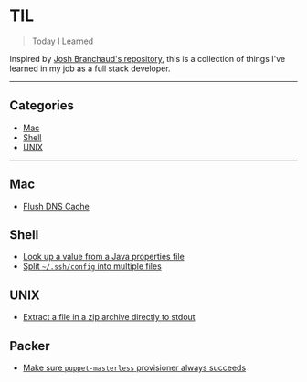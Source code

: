 # TIL

> Today I Learned

Inspired by [Josh Branchaud's repository](https://github.com/jbranchaud/til), this is a collection of things I've learned in my job as a full stack developer.

---

## Categories

* [Mac](#mac)
* [Shell](#shell)
* [UNIX](#unix)

---

## Mac

* [Flush DNS Cache](mac/flush-dns-cache.md)

## Shell

* [Look up a value from a Java properties file](shell/read-java-properties-files.md)
* [Split `~/.ssh/config` into multiple files](shell/split-ssh-config-into-multiple-files.md)

## UNIX

* [Extract a file in a zip archive directly to stdout](unix/unzip-to-stdout.md)

## Packer

* [Make sure `puppet-masterless` provisioner always succeeds](packer/puppet-masterless-always-succeed.md)